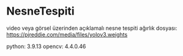 # NesneTespiti
video veya görsel üzerinden açıklamalı nesne tespiti
ağırlık dosyası: https://pjreddie.com/media/files/yolov3.weights

python: 3.9.13
opencv: 4.4.0.46
